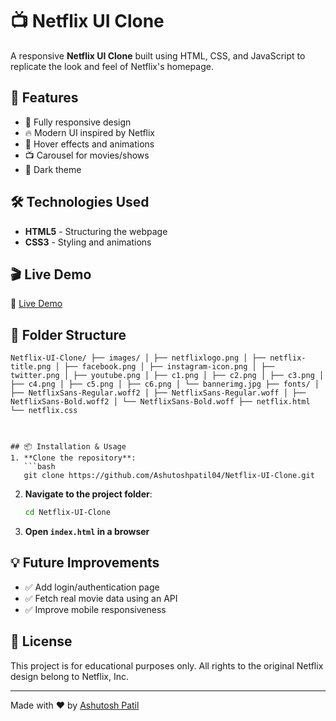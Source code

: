 # 📺 Netflix UI Clone

A responsive **Netflix UI Clone** built using HTML, CSS, and JavaScript to replicate the look and feel of Netflix's homepage.

## 🚀 Features
- 🎨 Fully responsive design
- 🔥 Modern UI inspired by Netflix
- 📌 Hover effects and animations
- 📺 Carousel for movies/shows
- 🌙 Dark theme

## 🛠️ Technologies Used
- **HTML5** - Structuring the webpage
- **CSS3** - Styling and animations

## 🎬 Live Demo
🔗 [Live Demo](https://clonenet101.netlify.app/) 

## 📂 Folder Structure
```
Netflix-UI-Clone/ ├── images/ │ ├── netflixlogo.png │ ├── netflix-title.png │ ├── facebook.png │ ├── instagram-icon.png │ ├── twitter.png │ ├── youtube.png │ ├── c1.png │ ├── c2.png │ ├── c3.png │ ├── c4.png │ ├── c5.png │ ├── c6.png │ └── bannerimg.jpg ├── fonts/ │ ├── NetflixSans-Regular.woff2 │ ├── NetflixSans-Regular.woff │ ├── NetflixSans-Bold.woff2 │ └── NetflixSans-Bold.woff ├── netflix.html └── netflix.css



## 📦 Installation & Usage
1. **Clone the repository**:
   ```bash
   git clone https://github.com/Ashutoshpatil04/Netflix-UI-Clone.git
   ```
2. **Navigate to the project folder**:
   ```bash
   cd Netflix-UI-Clone
   ```
3. **Open `index.html` in a browser**

## 💡 Future Improvements
- ✅ Add login/authentication page
- ✅ Fetch real movie data using an API
- ✅ Improve mobile responsiveness

## 📝 License
This project is for educational purposes only. All rights to the original Netflix design belong to Netflix, Inc.

---

Made with ❤️ by [Ashutosh Patil](https://github.com/Ashutoshpatil04)

